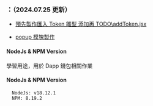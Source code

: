 ### ：（2024.07.25 更新）

- [預先製作匯入 Token 雛型 添加再 TODO\addToken.jsx](https://github.com/Vic428-human/clone-metamask/blob/main/TODO/addToken.jsx)

- [popup 模塊製作](https://github.com/Vic428-human/clone-metamask/blob/main/scripting.js)

#### NodeJs & NPM Version

學習用途，用於 Dapp 錢包相關作業

#### NodeJs & NPM Version

```https://nodejs.org/en/download
  NodeJs: v18.12.1
  NPM: 8.19.2
```
